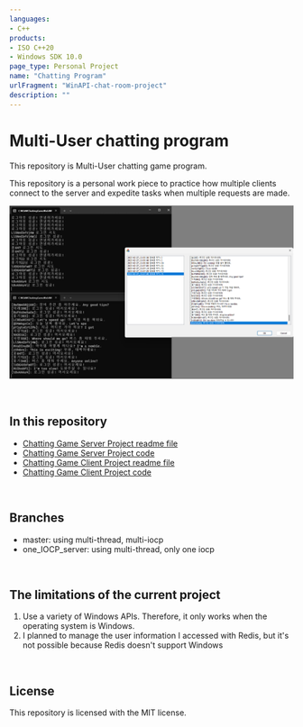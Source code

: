 ```yaml
---
languages:
- C++
products:
- ISO C++20
- Windows SDK 10.0
page_type: Personal Project
name: "Chatting Program"
urlFragment: "WinAPI-chat-room-project"
description: ""
---
```


# Multi-User chatting program

This repository is Multi-User chatting game program.

This repository is a personal work piece to practice how multiple clients connect to the server and expedite tasks when multiple requests are made.  

![채팅결과](./Document/서버_클라이언트_로그뷰어_결과.png)

<br/>

## In this repository

* [Chatting Game Server Project readme file](https://github.com/Mgcllee/ChattingGame/blob/master/ChatServer/readme.md)  
* [Chatting Game Server Project code](https://github.com/Mgcllee/ChattingGame/blob/master/ChatServer)  
* [Chatting Game Client Project readme file](https://github.com/Mgcllee/ChattingGame/blob/master/ChatServer/readme.md)  
* [Chatting Game Client Project code](https://github.com/Mgcllee/ChattingGame/blob/master/ChatClient)  

<br/>

## Branches

* master: using multi-thread, multi-iocp  
* one_IOCP_server: using multi-thread, only one iocp  

<br/>

## The limitations of the current project
1. Use a variety of Windows APIs. Therefore, it only works when the operating system is Windows.
2. I planned to manage the user information I accessed with Redis, but it's not possible because Redis doesn't support Windows

<br/>

## License

This repository is licensed with the MIT license.
